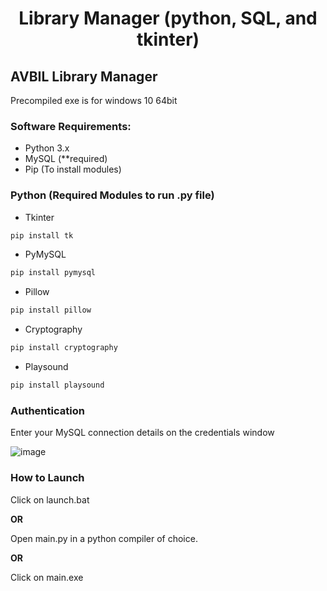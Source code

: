 <h1 align="center"> Library Manager (python, SQL, and tkinter)</h1>

AVBIL Library Manager
-------------
Precompiled exe is for windows 10 64bit

<h3>Software Requirements:</h3>

- Python 3.x
- MySQL (**required)
- Pip (To install modules)

<h3>Python (Required Modules to run .py file)</h3>

- Tkinter
```sh
pip install tk
``` 
- PyMySQL
```sh
pip install pymysql
``` 
- Pillow
```sh
pip install pillow
``` 
- Cryptography
```sh
pip install cryptography
``` 
- Playsound
```sh
pip install playsound
``` 
<h3>Authentication</h3>

Enter your MySQL connection details on the credentials window

![image](https://user-images.githubusercontent.com/73988826/159003211-150d1e6d-837b-416e-a6ab-99f5183d74af.png)

<h3>How to Launch</h3>

Click on launch.bat

<b>OR</b>

Open main.py in a python compiler of choice.

<b>OR</b>

Click on main.exe
